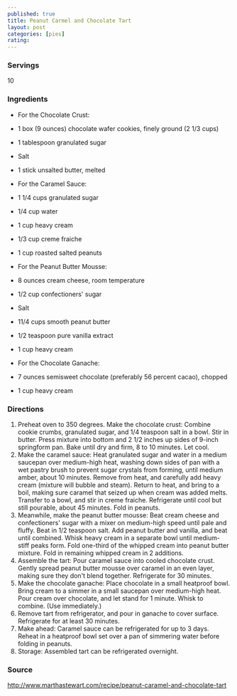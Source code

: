 ```yaml
---
published: true
title: Peanut Carmel and Chocolate Tart
layout: post
categories: [pies]
rating: 
---
```

### Servings
10

### Ingredients
- For the Chocolate Crust:
- 1 box (9 ounces) chocolate wafer cookies, finely ground (2 1/3 cups)
- 1 tablespoon granulated sugar
- Salt
- 1 stick unsalted butter, melted

- For the Caramel Sauce:
- 1 1/4 cups granulated sugar
- 1/4 cup water
- 1 cup heavy cream
- 1/3 cup creme fraiche
- 1 cup roasted salted peanuts

- For the Peanut Butter Mousse:
- 8 ounces cream cheese, room temperature
- 1/2 cup confectioners' sugar
- Salt
- 11/4 cups smooth peanut butter
- 1/2 teaspoon pure vanilla extract
- 1 cup heavy cream

- For the Chocolate Ganache:
- 7 ounces semisweet chocolate (preferably 56 percent cacao), chopped
- 1 cup heavy cream




### Directions
1. Preheat oven to 350 degrees. Make the chocolate crust: Combine cookie crumbs, granulated sugar, and 1/4 teaspoon salt in a bowl. Stir in butter. Press mixture into bottom and 2 1/2 inches up sides of 9-inch springform pan. Bake until dry and firm, 8 to 10 minutes. Let cool.
2. Make the caramel sauce: Heat granulated sugar and water in a medium saucepan over medium-high heat, washing down sides of pan with a wet pastry brush to prevent sugar crystals from forming, until medium amber, about 10 minutes. Remove from heat, and carefully add heavy cream (mixture will bubble and steam). Return to heat, and bring to a boil, making sure caramel that seized up when cream was added melts. Transfer to a bowl, and stir in creme fraiche. Refrigerate until cool but still pourable, about 45 minutes. Fold in peanuts.
3. Meanwhile, make the peanut butter mousse: Beat cream cheese and confectioners' sugar with a mixer on medium-high speed until pale and fluffy. Beat in 1/2 teaspoon salt. Add peanut butter and vanilla, and beat until combined. Whisk heavy cream in a separate bowl until medium-stiff peaks form. Fold one-third of the whipped cream into peanut butter mixture. Fold in remaining whipped cream in 2 additions.
4. Assemble the tart: Pour caramel sauce into cooled chocolate crust. Gently spread peanut butter mousse over caramel in an even layer, making sure they don't blend together. Refrigerate for 30 minutes.
5. Make the chocolate ganache: Place chocolate in a small heatproof bowl. Bring cream to a simmer in a small saucepan over medium-high heat. Pour cream over chocolate, and let stand for 1 minute. Whisk to combine. (Use immediately.)
6. Remove tart from refrigerator, and pour in ganache to cover surface. Refrigerate for at least 30 minutes.
7. Make ahead: Caramel sauce can be refrigerated for up to 3 days. Reheat in a heatproof bowl set over a pan of simmering water before folding in peanuts.
8. Storage: Assembled tart can be refrigerated overnight.

### Source
<a href="http://www.marthastewart.com/recipe/peanut-caramel-and-chocolate-tart" target="new">http://www.marthastewart.com/recipe/peanut-caramel-and-chocolate-tart</a>
